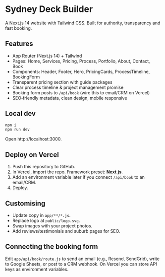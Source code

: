 # Sydney Deck Builder

A Next.js 14 website with Tailwind CSS. Built for authority, transparency and fast booking.

## Features

- App Router (Next.js 14) + Tailwind
- Pages: Home, Services, Pricing, Process, Portfolio, About, Contact, Book
- Components: Header, Footer, Hero, PricingCards, ProcessTimeline, BookingForm
- Transparent pricing section with guide packages
- Clear process timeline & project management promise
- Booking form posts to `/api/book` (wire this to email/CRM on Vercel)
- SEO‑friendly metadata, clean design, mobile responsive

## Local dev

```bash
npm i
npm run dev
```
Open http://localhost:3000.

## Deploy on Vercel

1. Push this repository to GitHub.
2. In Vercel, import the repo. Framework preset: **Next.js**.
3. Add an environment variable later if you connect `/api/book` to an email/CRM.
4. Deploy.

## Customising

- Update copy in `app/**/*.js`.
- Replace logo at `public/logo.svg`.
- Swap images with your project photos.
- Add reviews/testimonials and suburb pages for SEO.

## Connecting the booking form

Edit `app/api/book/route.js` to send an email (e.g., Resend, SendGrid), write to Google Sheets, or post to a CRM webhook. On Vercel you can store API keys as environment variables.
